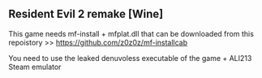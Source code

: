 ## Resident Evil 2 remake [Wine]

This game needs mf-install + mfplat.dll that can be downloaded from this repoistory >> https://github.com/z0z0z/mf-installcab

You need to use the leaked denuvoless executable of the game + ALI213 Steam emulator
